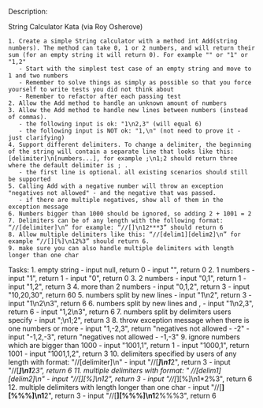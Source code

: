 Description:

String Calculator Kata (via Roy Osherove)

    1. Create a simple String calculator with a method int Add(string numbers). The method can take 0, 1 or 2 numbers, and will return their sum (for an empty string it will return 0). For example "" or "1" or "1,2"
       - Start with the simplest test case of an empty string and move to 1 and two numbers
       - Remember to solve things as simply as possible so that you force yourself to write tests you did not think about
       - Remember to refactor after each passing test
    2. Allow the Add method to handle an unknown amount of numbers
    3. Allow the Add method to handle new lines between numbers (instead of commas).
       - the following input is ok: "1\n2,3" (will equal 6)
       - the following input is NOT ok: "1,\n" (not need to prove it - just clarifying)
    4. Support different delimiters. To change a delimiter, the beginning of the string will contain a separate line that looks like this: [delimiter]\n[numbers...], for example ;\n1;2 should return three where the default delimiter is ; .
       - the first line is optional. all existing scenarios should still be supported
    5. Calling Add with a negative number will throw an exception "negatives not allowed" - and the negative that was passed.
       - if there are multiple negatives, show all of them in the exception message
    6. Numbers bigger than 1000 should be ignored, so adding 2 + 1001 = 2
    7. Delimiters can be of any length with the following format: “//[delimiter]\n” for example: “//[]\n12***3” should return 6
    8. Allow multiple delimiters like this: “//[delim1][delim2]\n” for example “//[][%]\n12%3” should return 6.
    9. make sure you can also handle multiple delimiters with length longer than one char
  
Tasks:
    1. empty string
        - input null, return 0
        - input "", return 0
    2. 1 numbers
        - input "1", return 1
        - input "0", return 0
    3. 2 numbers
        - input "0,1", return 1
        - input "1,2", return 3
    4. more than 2 numbers
        - input "0,1,2", return 3
        - input "10,20,30", return 60
    5. numbers split by new lines
        - input "1\n2", return 3
        - input "1\n2\n3", return 6
    6. numbers split by new lines and ,
        - input "1\n2,3", return 6
        - input "1,2\n3", return 6
    7. numbers split by delimiters users specify
        - input ";\n1;2", return 3
    8. throw exception message when there is one numbers or more
        - input "1,-2,3", return "negatives not allowed - -2"
        - input "-1,2,-3", return "negatives not allowed - -1,-3"
    9. ignore numbers which are bigger than 1000
        - input "1001,1", return 1
        - input "1000,1", return 1001
        - input "1001,1,2", return 3
    10. delimiters specified by users of any length with format: "//[delimiter]\n"
        - input "//[***]\n1***2", return 3
        - input "//[***]\n1***2***3", return 6
    11. multiple delimiters with format: " //[delim1][delim2]\n" 
        - input "//[*][%]\n1*2", return 3
        - input "//[*][%]\n1*2%3", return 6
    12. multiple delimiters with length longer than one char
        - input "//[**][%%%]\n1**2", return 3 
        - input "//[**][%%%]\n1**2%%%3", return 6       


